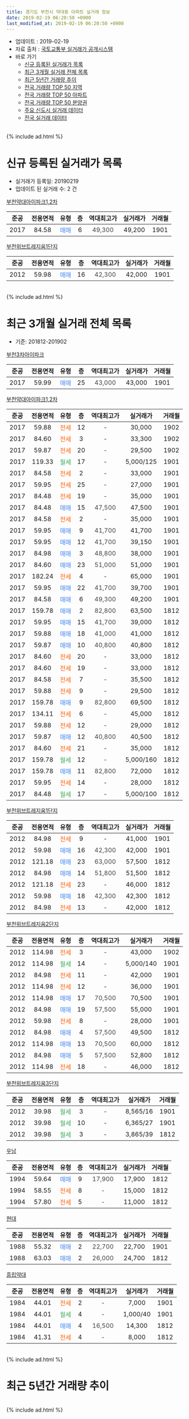 ```yaml
---
title: 경기도 부천시 약대동 아파트 실거래 정보
date: 2019-02-19 06:20:50 +0900
last_modified_at: 2019-02-19 06:20:50 +0900
---
```


* 업데이트 : 2019-02-19
* 자료 출처 : [국토교통부 실거래가 공개시스템](http://rt.molit.go.kr)
* 바로 가기
    * [신규 등록된 실거래가 목록](#신규-등록된-실거래가-목록)
    * [최근 3개월 실거래 전체 목록](#최근-3개월-실거래-전체-목록)
    * [최근 5년간 거래량 추이](#최근-5년간-거래량-추이)
    * [전국 거래량 TOP 50 지역](https://inasie.github.io/apt-trade-info/최근-3개월-전국에서-가장-거래가-많이-발생한-지역)
    * [전국 거래량 TOP 50 아파트](https://inasie.github.io/apt-trade-info/최근-3개월-전국에서-가장-거래가-많이-발생한-아파트)
    * [전국 거래량 TOP 50 분양권](https://inasie.github.io/apt-trade-info/최근-3개월-전국에서-가장-거래가-많이-발생한-분양권)
    * [주요 신도시 실거래 데이터](https://inasie.github.io/apt-trade-info/주요-신도시)
    * [전국 실거래 데이터](https://inasie.github.io/apt-trade-info/전국)
<br>
{% include ad.html %}
<br>

# 신규 등록된 실거래가 목록
* 실거래가 등록일: 20190219
* 업데이트 된 실거래 수: 2 건


[부천약대아이파크1,2차](https://search.naver.com/search.naver?query=%EA%B2%BD%EA%B8%B0%EB%8F%84+%EB%B6%80%EC%B2%9C%EC%8B%9C+%EC%95%BD%EB%8C%80%EB%8F%99+%EB%B6%80%EC%B2%9C%EC%95%BD%EB%8C%80%EC%95%84%EC%9D%B4%ED%8C%8C%ED%81%AC1%2C2%EC%B0%A8)

|준공|전용면적|유형|층|역대최고가|실거래가|거래월|
|:---:|:---:|:---:|:---:|:---:|:---:|:---:|
|2017|84.58|<span style="color:#4285f3">매매</span>|6|<span style="color:#444444">49,300</span>|49,200|1901|

[부천위브트레지움1단지](https://search.naver.com/search.naver?query=%EA%B2%BD%EA%B8%B0%EB%8F%84+%EB%B6%80%EC%B2%9C%EC%8B%9C+%EC%95%BD%EB%8C%80%EB%8F%99+%EB%B6%80%EC%B2%9C%EC%9C%84%EB%B8%8C%ED%8A%B8%EB%A0%88%EC%A7%80%EC%9B%801%EB%8B%A8%EC%A7%80)

|준공|전용면적|유형|층|역대최고가|실거래가|거래월|
|:---:|:---:|:---:|:---:|:---:|:---:|:---:|
|2012|59.98|<span style="color:#4285f3">매매</span>|16|<span style="color:#444444">42,300</span>|42,000|1901|


<br>
{% include ad.html %}
<br>

# 최근 3개월 실거래 전체 목록
* 기준: 201812-201902


[부천3차아이파크](https://search.naver.com/search.naver?query=%EA%B2%BD%EA%B8%B0%EB%8F%84+%EB%B6%80%EC%B2%9C%EC%8B%9C+%EC%95%BD%EB%8C%80%EB%8F%99+%EB%B6%80%EC%B2%9C3%EC%B0%A8%EC%95%84%EC%9D%B4%ED%8C%8C%ED%81%AC)

|준공|전용면적|유형|층|역대최고가|실거래가|거래월|
|:---:|:---:|:---:|:---:|:---:|:---:|:---:|
|2017|59.99|<span style="color:#4285f3">매매</span>|25|<span style="color:#444444">43,000</span>|43,000|1901|

[부천약대아이파크1,2차](https://search.naver.com/search.naver?query=%EA%B2%BD%EA%B8%B0%EB%8F%84+%EB%B6%80%EC%B2%9C%EC%8B%9C+%EC%95%BD%EB%8C%80%EB%8F%99+%EB%B6%80%EC%B2%9C%EC%95%BD%EB%8C%80%EC%95%84%EC%9D%B4%ED%8C%8C%ED%81%AC1%2C2%EC%B0%A8)

|준공|전용면적|유형|층|역대최고가|실거래가|거래월|
|:---:|:---:|:---:|:---:|:---:|:---:|:---:|
|2017|59.88|<span style="color:#ff5a00">전세</span>|12|<span style="color:#444444">-</span>|30,000|1902|
|2017|84.60|<span style="color:#ff5a00">전세</span>|3|<span style="color:#444444">-</span>|33,300|1902|
|2017|59.87|<span style="color:#ff5a00">전세</span>|20|<span style="color:#444444">-</span>|29,500|1902|
|2017|119.33|<span style="color:#34a853">월세</span>|17|<span style="color:#444444">-</span>|5,000/125|1901|
|2017|84.58|<span style="color:#ff5a00">전세</span>|2|<span style="color:#444444">-</span>|33,000|1901|
|2017|59.95|<span style="color:#ff5a00">전세</span>|25|<span style="color:#444444">-</span>|27,000|1901|
|2017|84.48|<span style="color:#ff5a00">전세</span>|19|<span style="color:#444444">-</span>|35,000|1901|
|2017|84.48|<span style="color:#4285f3">매매</span>|15|<span style="color:#444444">47,500</span>|47,500|1901|
|2017|84.58|<span style="color:#ff5a00">전세</span>|2|<span style="color:#444444">-</span>|35,000|1901|
|2017|59.95|<span style="color:#4285f3">매매</span>|9|<span style="color:#444444">41,700</span>|41,700|1901|
|2017|59.95|<span style="color:#4285f3">매매</span>|12|<span style="color:#444444">41,700</span>|39,150|1901|
|2017|84.98|<span style="color:#4285f3">매매</span>|3|<span style="color:#444444">48,800</span>|38,000|1901|
|2017|84.60|<span style="color:#4285f3">매매</span>|23|<span style="color:#444444">51,000</span>|51,000|1901|
|2017|182.24|<span style="color:#ff5a00">전세</span>|4|<span style="color:#444444">-</span>|65,000|1901|
|2017|59.95|<span style="color:#4285f3">매매</span>|22|<span style="color:#444444">41,700</span>|39,700|1901|
|2017|84.58|<span style="color:#4285f3">매매</span>|6|<span style="color:#444444">49,300</span>|49,200|1901|
|2017|159.78|<span style="color:#4285f3">매매</span>|2|<span style="color:#444444">82,800</span>|63,500|1812|
|2017|59.95|<span style="color:#4285f3">매매</span>|15|<span style="color:#444444">41,700</span>|39,000|1812|
|2017|59.88|<span style="color:#4285f3">매매</span>|18|<span style="color:#444444">41,000</span>|41,000|1812|
|2017|59.87|<span style="color:#4285f3">매매</span>|10|<span style="color:#444444">40,800</span>|40,800|1812|
|2017|84.60|<span style="color:#ff5a00">전세</span>|20|<span style="color:#444444">-</span>|33,000|1812|
|2017|84.60|<span style="color:#ff5a00">전세</span>|19|<span style="color:#444444">-</span>|33,000|1812|
|2017|84.58|<span style="color:#ff5a00">전세</span>|7|<span style="color:#444444">-</span>|35,500|1812|
|2017|59.88|<span style="color:#ff5a00">전세</span>|9|<span style="color:#444444">-</span>|29,500|1812|
|2017|159.78|<span style="color:#4285f3">매매</span>|9|<span style="color:#444444">82,800</span>|69,500|1812|
|2017|134.11|<span style="color:#ff5a00">전세</span>|6|<span style="color:#444444">-</span>|45,000|1812|
|2017|59.88|<span style="color:#ff5a00">전세</span>|12|<span style="color:#444444">-</span>|29,000|1812|
|2017|59.87|<span style="color:#4285f3">매매</span>|12|<span style="color:#444444">40,800</span>|40,500|1812|
|2017|84.60|<span style="color:#ff5a00">전세</span>|21|<span style="color:#444444">-</span>|35,000|1812|
|2017|159.78|<span style="color:#34a853">월세</span>|12|<span style="color:#444444">-</span>|5,000/160|1812|
|2017|159.78|<span style="color:#4285f3">매매</span>|11|<span style="color:#444444">82,800</span>|72,000|1812|
|2017|59.95|<span style="color:#ff5a00">전세</span>|14|<span style="color:#444444">-</span>|28,000|1812|
|2017|84.48|<span style="color:#34a853">월세</span>|17|<span style="color:#444444">-</span>|5,000/100|1812|

[부천위브트레지움1단지](https://search.naver.com/search.naver?query=%EA%B2%BD%EA%B8%B0%EB%8F%84+%EB%B6%80%EC%B2%9C%EC%8B%9C+%EC%95%BD%EB%8C%80%EB%8F%99+%EB%B6%80%EC%B2%9C%EC%9C%84%EB%B8%8C%ED%8A%B8%EB%A0%88%EC%A7%80%EC%9B%801%EB%8B%A8%EC%A7%80)

|준공|전용면적|유형|층|역대최고가|실거래가|거래월|
|:---:|:---:|:---:|:---:|:---:|:---:|:---:|
|2012|84.98|<span style="color:#ff5a00">전세</span>|9|<span style="color:#444444">-</span>|41,000|1901|
|2012|59.98|<span style="color:#4285f3">매매</span>|16|<span style="color:#444444">42,300</span>|42,000|1901|
|2012|121.18|<span style="color:#4285f3">매매</span>|23|<span style="color:#444444">63,000</span>|57,500|1812|
|2012|84.98|<span style="color:#4285f3">매매</span>|14|<span style="color:#444444">51,800</span>|51,500|1812|
|2012|121.18|<span style="color:#ff5a00">전세</span>|23|<span style="color:#444444">-</span>|46,000|1812|
|2012|59.98|<span style="color:#4285f3">매매</span>|18|<span style="color:#444444">42,300</span>|42,300|1812|
|2012|84.98|<span style="color:#ff5a00">전세</span>|13|<span style="color:#444444">-</span>|42,000|1812|


<script async src="//pagead2.googlesyndication.com/pagead/js/adsbygoogle.js"></script>
<!-- 기본 -->
<ins class="adsbygoogle"
     style="display:block"
     data-ad-client="ca-pub-2446590836940007"
     data-ad-slot="1659523306"
     data-ad-format="auto"
     data-full-width-responsive="true"></ins>
<script>
(adsbygoogle = window.adsbygoogle || []).push({});
</script>


[부천위브트레지움2단지](https://search.naver.com/search.naver?query=%EA%B2%BD%EA%B8%B0%EB%8F%84+%EB%B6%80%EC%B2%9C%EC%8B%9C+%EC%95%BD%EB%8C%80%EB%8F%99+%EB%B6%80%EC%B2%9C%EC%9C%84%EB%B8%8C%ED%8A%B8%EB%A0%88%EC%A7%80%EC%9B%802%EB%8B%A8%EC%A7%80)

|준공|전용면적|유형|층|역대최고가|실거래가|거래월|
|:---:|:---:|:---:|:---:|:---:|:---:|:---:|
|2012|114.98|<span style="color:#ff5a00">전세</span>|3|<span style="color:#444444">-</span>|43,000|1902|
|2012|114.98|<span style="color:#34a853">월세</span>|14|<span style="color:#444444">-</span>|5,000/140|1901|
|2012|84.98|<span style="color:#ff5a00">전세</span>|11|<span style="color:#444444">-</span>|42,000|1901|
|2012|114.98|<span style="color:#ff5a00">전세</span>|12|<span style="color:#444444">-</span>|36,000|1901|
|2012|114.98|<span style="color:#4285f3">매매</span>|17|<span style="color:#444444">70,500</span>|70,500|1901|
|2012|84.98|<span style="color:#4285f3">매매</span>|19|<span style="color:#444444">57,500</span>|55,000|1901|
|2012|59.98|<span style="color:#ff5a00">전세</span>|8|<span style="color:#444444">-</span>|28,000|1901|
|2012|84.98|<span style="color:#4285f3">매매</span>|4|<span style="color:#444444">57,500</span>|49,500|1812|
|2012|114.98|<span style="color:#4285f3">매매</span>|13|<span style="color:#444444">70,500</span>|60,000|1812|
|2012|84.98|<span style="color:#4285f3">매매</span>|5|<span style="color:#444444">57,500</span>|52,800|1812|
|2012|114.98|<span style="color:#ff5a00">전세</span>|18|<span style="color:#444444">-</span>|46,000|1812|

[부천위브트레지움3단지](https://search.naver.com/search.naver?query=%EA%B2%BD%EA%B8%B0%EB%8F%84+%EB%B6%80%EC%B2%9C%EC%8B%9C+%EC%95%BD%EB%8C%80%EB%8F%99+%EB%B6%80%EC%B2%9C%EC%9C%84%EB%B8%8C%ED%8A%B8%EB%A0%88%EC%A7%80%EC%9B%803%EB%8B%A8%EC%A7%80)

|준공|전용면적|유형|층|역대최고가|실거래가|거래월|
|:---:|:---:|:---:|:---:|:---:|:---:|:---:|
|2012|39.98|<span style="color:#34a853">월세</span>|3|<span style="color:#444444">-</span>|8,565/16|1901|
|2012|39.98|<span style="color:#34a853">월세</span>|10|<span style="color:#444444">-</span>|6,365/27|1901|
|2012|39.98|<span style="color:#34a853">월세</span>|3|<span style="color:#444444">-</span>|3,865/39|1812|

[우남](https://search.naver.com/search.naver?query=%EA%B2%BD%EA%B8%B0%EB%8F%84+%EB%B6%80%EC%B2%9C%EC%8B%9C+%EC%95%BD%EB%8C%80%EB%8F%99+%EC%9A%B0%EB%82%A8)

|준공|전용면적|유형|층|역대최고가|실거래가|거래월|
|:---:|:---:|:---:|:---:|:---:|:---:|:---:|
|1994|59.64|<span style="color:#4285f3">매매</span>|9|<span style="color:#444444">17,900</span>|17,900|1812|
|1994|58.55|<span style="color:#ff5a00">전세</span>|8|<span style="color:#444444">-</span>|15,000|1812|
|1994|57.80|<span style="color:#ff5a00">전세</span>|5|<span style="color:#444444">-</span>|11,000|1812|

[현대](https://search.naver.com/search.naver?query=%EA%B2%BD%EA%B8%B0%EB%8F%84+%EB%B6%80%EC%B2%9C%EC%8B%9C+%EC%95%BD%EB%8C%80%EB%8F%99+%ED%98%84%EB%8C%80)

|준공|전용면적|유형|층|역대최고가|실거래가|거래월|
|:---:|:---:|:---:|:---:|:---:|:---:|:---:|
|1988|55.32|<span style="color:#4285f3">매매</span>|2|<span style="color:#444444">22,700</span>|22,700|1901|
|1988|63.03|<span style="color:#4285f3">매매</span>|2|<span style="color:#444444">26,000</span>|24,700|1812|

[흥립약대](https://search.naver.com/search.naver?query=%EA%B2%BD%EA%B8%B0%EB%8F%84+%EB%B6%80%EC%B2%9C%EC%8B%9C+%EC%95%BD%EB%8C%80%EB%8F%99+%ED%9D%A5%EB%A6%BD%EC%95%BD%EB%8C%80)

|준공|전용면적|유형|층|역대최고가|실거래가|거래월|
|:---:|:---:|:---:|:---:|:---:|:---:|:---:|
|1984|44.01|<span style="color:#ff5a00">전세</span>|2|<span style="color:#444444">-</span>|7,000|1901|
|1984|44.01|<span style="color:#34a853">월세</span>|4|<span style="color:#444444">-</span>|1,000/40|1901|
|1984|44.01|<span style="color:#4285f3">매매</span>|4|<span style="color:#444444">16,500</span>|14,300|1812|
|1984|41.31|<span style="color:#ff5a00">전세</span>|4|<span style="color:#444444">-</span>|8,000|1812|


<br>
{% include ad.html %}
<br>

# 최근 5년간 거래량 추이


<div style="width:100%;">
    <canvas id="deal_progress" height="200"></canvas>
</div>

<script>
new Chart(document.getElementById("deal_progress"), {
    type: 'line',
    data: {
        labels: ['201402','201403','201404','201405','201406','201407','201408','201409','201410','201411','201412','201501','201502','201503','201504','201505','201506','201507','201508','201509','201510','201511','201512','201601','201602','201603','201604','201605','201606','201607','201608','201609','201610','201611','201612','201701','201702','201703','201704','201705','201706','201707','201708','201709','201710','201711','201712','201801','201802','201803','201804','201805','201806','201807','201808','201809','201810','201811','201812','201901','201902'],
        datasets: [{
            label: '매매',
            pointRadius: 1,
            data: [15, 14, 14, 6, 3, 29, 42, 21, 27, 10, 11, 13, 16, 28, 15, 21, 17, 19, 11, 23, 26, 19, 10, 7, 10, 29, 19, 15, 19, 22, 17, 17, 22, 8, 9, 6, 10, 13, 17, 19, 21, 14, 25, 17, 15, 19, 15, 17, 16, 43, 10, 17, 14, 21, 76, 83, 36, 12, 16, 12, 0],
            borderColor: "rgba(255, 201, 14, 1)",
            backgroundColor: "rgba(255, 201, 14, 0.5)",
            fill: false,
            lineTension: 0
        },{
            label: '전월세',
            pointRadius: 1,
            data: [27, 32, 10, 22, 17, 30, 60, 72, 65, 38, 22, 20, 9, 17, 17, 10, 8, 7, 13, 18, 43, 13, 34, 28, 22, 30, 18, 23, 17, 27, 33, 48, 35, 28, 14, 19, 21, 32, 13, 17, 23, 30, 21, 25, 29, 24, 55, 15, 26, 44, 16, 21, 20, 18, 24, 30, 28, 25, 17, 15, 4],
            borderColor: "rgba(0, 141, 185, 1)",
            backgroundColor: "rgba(0, 141, 185, 0.5)",
            fill: false,
            lineTension: 0
        }
        ]
    },
    options: {
        responsive: true,
        title: {
            display: false
        },
        tooltips: {
            mode: 'index',
            intersect: false
        },
        hover: {
            mode: 'nearest',
            intersect: true
        },
        scales: {
            xAxes: [{
                display: true,
                scaleLabel: {
                    display: true,
                    labelString: '년/월'
                }
            }],
            yAxes: [{
                display: true,
                ticks: {
                    suggestedMin: 0,
                },
                scaleLabel: {
                    display: true,
                    labelString: '실거래 수'
                }
            }]
        }
    }
});

</script>


<br>
{% include ad.html %}
<br>

